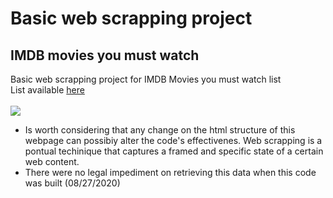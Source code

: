 # Basic web scrapping project
## IMDB movies you must watch
Basic web scrapping project for IMDB Movies you must watch list
<br>
List available <a href= https://www.imdb.com/list/ls002448041/> here </a>
<br>
<br>
<img src = "https://jeremymattheiss.files.wordpress.com/2017/07/jaws-logo.png?w=640">
<br>
- Is worth considering that any change on the html structure of this webpage can possibiy alter the code's effectivenes.
Web scrapping is a pontual techinique that captures a framed and specific state of a certain web content.
- There were no legal impediment on retrieving this data when this code was built (08/27/2020)
